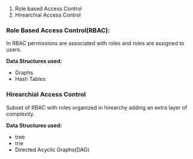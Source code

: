 <ol>
<li>Role based Access Control</li>
<li>Hirearchial Access Control</li>
</ol>

### Role Based Access Control(RBAC):

In RBAC permissions are associated with roles and roles are assigned to users.

<b>Data Structures used:</b>

- Graphs
- Hash Tables

### Hirearchial Access Control

Subset of RBAC with roles organized in hirearchy adding an extra layer of complexity.

<b>Data Structures used:</b>

- tree
- trie
- Directed Acyclic Graphs(DAG)
